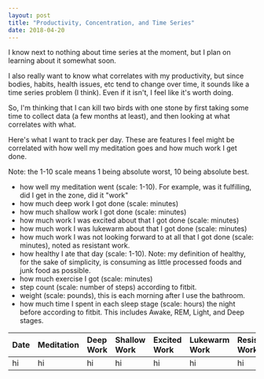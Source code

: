 ```yaml
---
layout: post
title: "Productivity, Concentration, and Time Series"
date: 2018-04-20
---
```


I know next to nothing about time series at the moment, but I plan on learning about it somewhat soon.

I also really want to know what correlates with my productivity, but since bodies, habits, health issues, etc tend to change over time, it sounds like a time series problem (I think). Even if it isn't, I feel like it's worth doing.

So, I'm thinking that I can kill two birds with one stone by first taking some time to collect data (a few months at least), and then looking at what correlates with what.

Here's what I want to track per day. These are features I feel might be correlated with how well my meditation goes and how much work I get done.

Note: the 1-10 scale means 1 being absolute worst, 10 being absolute best.

- how well my meditation went (scale: 1-10). For example, was it fulfilling, did I get in the zone, did it "work"
- how much deep work I got done (scale: minutes)
- how much shallow work I got done (scale: minutes)
- how much work I was excited about that I got done (scale: minutes)
- how much work I was lukewarm about that I got done (scale: minutes)
- how much work I was not looking forward to at all that I got done (scale: minutes), noted as resistant work.
- how healthy I ate that day (scale: 1-10). Note: my definition of healthy, for the sake of simplicity, is consuming as little processed foods and junk food as possible.
- how much exercise I got (scale: minutes)
- step count (scale: number of steps) according to fitbit.
- weight (scale: pounds), this is each morning after I use the bathroom.
- how much time I spent in each sleep stage (scale: hours) the night before according to fitbit. This includes Awake, REM, Light, and Deep stages.

| Date | Meditation | Deep Work | Shallow Work | Excited Work | Lukewarm Work | Resistant Work | Healthy Food | Exercise | Step Count | Weight | Sleep: Awake | Sleep: REM | Sleep: Light | Sleep: Deep |
|:-|:-|:-|:-|:-|:-|:-|:-|:-|:-|:-|:-|:-|:-|:-|
|hi|hi|hi|hi|hi|hi|hi|hi|hi|hi|hi|hi|hi|hi|hi|
